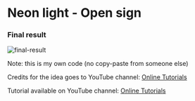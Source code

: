 <h1>Neon light - Open sign</h1>

<h3>Final result</h3>

![final-result](https://user-images.githubusercontent.com/31028022/48947021-64042380-ef38-11e8-9910-1aeb2116bcf7.gif)

Note: this is my own code (no copy-paste from someone else)

Credits for the idea goes to YouTube channel: <a href="https://www.youtube.com/channel/UCbwXnUipZsLfUckBPsC7Jog" target="_blank">Online Tutorials</a>

Tutorial available on YouTube channel: <a href="https://www.youtube.com/channel/UCbwXnUipZsLfUckBPsC7Jog" target="_blank">Online Tutorials</a>
